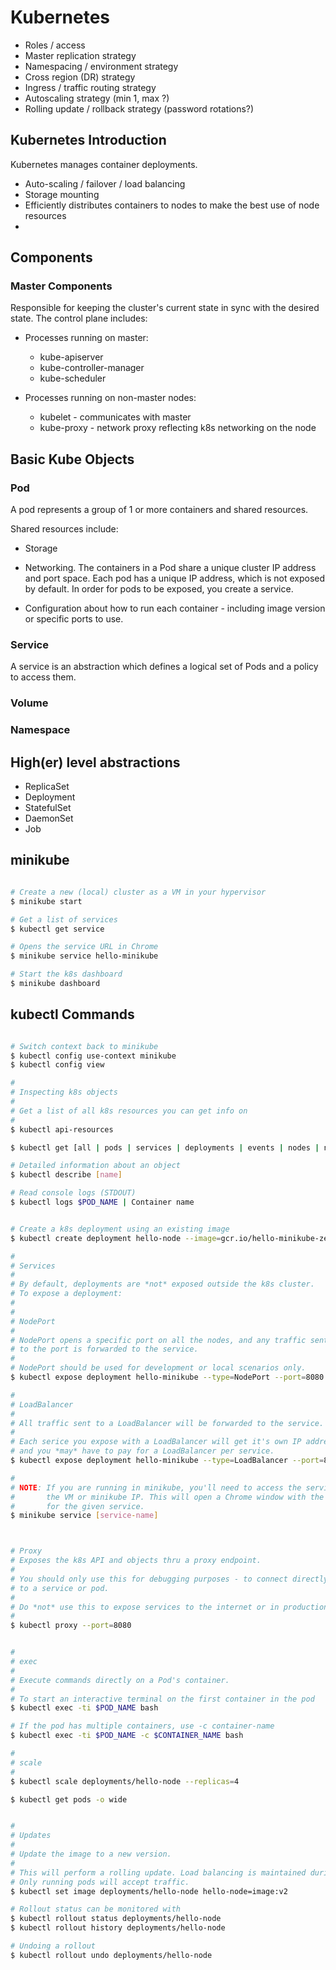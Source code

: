 # Kubernetes

* Roles / access
* Master replication strategy
* Namespacing / environment strategy
* Cross region (DR) strategy
* Ingress / traffic routing strategy
* Autoscaling strategy (min 1, max ?)
* Rolling update / rollback strategy (password rotations?)

## Kubernetes Introduction

Kubernetes manages container deployments.

* Auto-scaling / failover / load balancing
* Storage mounting
* Efficiently distributes containers to nodes to make the best use of node
  resources
*

## Components

### Master Components

Responsible for keeping the cluster's current state in sync with the desired
state. The control plane includes:

* Processes running on master:
  * kube-apiserver
  * kube-controller-manager
  * kube-scheduler

* Processes running on non-master nodes:
  * kubelet - communicates with master
  * kube-proxy - network proxy reflecting k8s networking on the node

## Basic Kube Objects

### Pod

A pod represents a group of 1 or more containers and shared resources.

Shared resources include:

* Storage

* Networking. The containers in a Pod share a unique cluster IP address and port
  space. Each pod has a unique IP address, which is not exposed by default. In
  order for pods to be exposed, you create a service.

* Configuration about how to run each container - including image version or
  specific ports to use.


### Service

A service is an abstraction which defines a logical set of Pods and a policy to
access them.

### Volume

### Namespace

## High(er) level abstractions

* ReplicaSet
* Deployment
* StatefulSet
* DaemonSet
* Job

## minikube

```bash

# Create a new (local) cluster as a VM in your hypervisor
$ minikube start

# Get a list of services
$ kubectl get service

# Opens the service URL in Chrome
$ minikube service hello-minikube

# Start the k8s dashboard
$ minikube dashboard
```

## kubectl Commands

```sh

# Switch context back to minikube
$ kubectl config use-context minikube
$ kubectl config view

#
# Inspecting k8s objects
#
# Get a list of all k8s resources you can get info on
#
$ kubectl api-resources

$ kubectl get [all | pods | services | deployments | events | nodes | namespaces ...]

# Detailed information about an object
$ kubectl describe [name]

# Read console logs (STDOUT)
$ kubectl logs $POD_NAME | Container name


# Create a k8s deployment using an existing image
$ kubectl create deployment hello-node --image=gcr.io/hello-minikube-zero-install/hello-node

#
# Services
#
# By default, deployments are *not* exposed outside the k8s cluster.
# To expose a deployment:
#
#
# NodePort
#
# NodePort opens a specific port on all the nodes, and any traffic sent
# to the port is forwarded to the service.
#
# NodePort should be used for development or local scenarios only.
$ kubectl expose deployment hello-minikube --type=NodePort --port=8080

#
# LoadBalancer
#
# All traffic sent to a LoadBalancer will be forwarded to the service.
#
# Each serice you expose with a LoadBalancer will get it's own IP address
# and you *may* have to pay for a LoadBalancer per service.
$ kubectl expose deployment hello-minikube --type=LoadBalancer --port=8080

#
# NOTE: If you are running in minikube, you'll need to access the service
#       the VM or minikube IP. This will open a Chrome window with the URL
#       for the given service.
$ minikube service [service-name]



# Proxy
# Exposes the k8s API and objects thru a proxy endpoint.
#
# You should only use this for debugging purposes - to connect directly
# to a service or pod.
#
# Do *not* use this to expose services to the internet or in production!
#
$ kubectl proxy --port=8080


#
# exec
#
# Execute commands directly on a Pod's container.
#
# To start an interactive terminal on the first container in the pod
$ kubectl exec -ti $POD_NAME bash

# If the pod has multiple containers, use -c container-name
$ kubectl exec -ti $POD_NAME -c $CONTAINER_NAME bash

#
# scale
#
$ kubectl scale deployments/hello-node --replicas=4

$ kubectl get pods -o wide


#
# Updates
#
# Update the image to a new version.
#
# This will perform a rolling update. Load balancing is maintained during the release.
# Only running pods will accept traffic.
$ kubectl set image deployments/hello-node hello-node=image:v2

# Rollout status can be monitored with
$ kubectl rollout status deployments/hello-node
$ kubectl rollout history deployments/hello-node

# Undoing a rollout
$ kubectl rollout undo deployments/hello-node


```